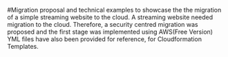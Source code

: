 #Migration proposal and technical examples to showcase the the migration of a simple streaming website to the cloud.
A streaming website needed migration to the cloud. Therefore, a security centred migration was proposed and the first stage was implemented using AWS(Free Version)
YML files have also been provided for reference, for Cloudformation Templates.
